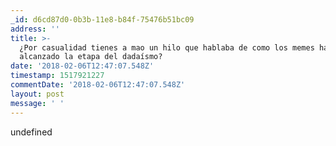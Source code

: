 ```yaml
---
_id: d6cd87d0-0b3b-11e8-b84f-75476b51bc09
address: ''
title: >-
  ¿Por casualidad tienes a mao un hilo que hablaba de como los memes han
  alcanzado la etapa del dadaísmo?
date: '2018-02-06T12:47:07.548Z'
timestamp: 1517921227
commentDate: '2018-02-06T12:47:07.548Z'
layout: post
message: ' '
---
```

undefined

